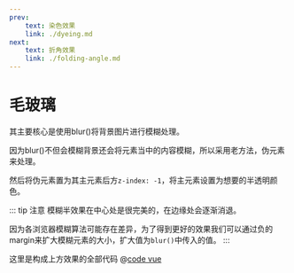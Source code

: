 ```yaml
---
prev: 
    text: 染色效果
    link: ./dyeing.md
next: 
    text: 折角效果
    link: ./folding-angle.md
---
```


# 毛玻璃

<css-ground-glass :style="{ 'margin': '1rem auto' }" />

其主要核心是使用blur()将背景图片进行模糊处理。

因为blur()不但会模糊背景还会将元素当中的内容模糊，所以采用老方法，伪元素来处理。

然后将伪元素置为其主元素后方`z-index: -1`，将主元素设置为想要的半透明颜色。

::: tip 注意
模糊半效果在中心处是很完美的，在边缘处会逐渐消退。

因为各浏览器模糊算法可能存在差异，为了得到更好的效果我们可以通过负的margin来扩大模糊元素的大小，扩大值为`blur()`中传入的值。
:::

这里是构成上方效果的全部代码
@[code vue](../.vuepress/components/css-ground-glass.vue)
